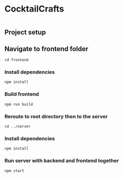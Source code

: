 # CocktailCrafts
```

```
## Project setup

## Navigate to frontend folder
```
cd frontend
```
### Install dependencies
```
npm install
```
### Build frontend
```
npm run build
```
### Reroute to root directory then to the server
```
cd ../server
```
### Install dependencies
```
npm install
```
### Run server with backend and frontend together
```
npm start
```
